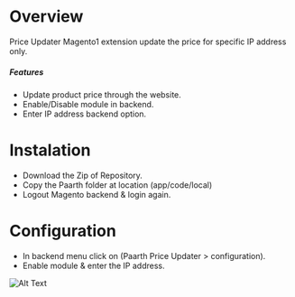 # Overview

Price Updater Magento1 extension update the price for specific IP address only. 

##### Features

* Update product price through the website.
* Enable/Disable module in  backend.
* Enter IP address backend option.


# Instalation

* Download the Zip of Repository.
* Copy the Paarth folder at location (app/code/local)
* Logout Magento backend & login again.


# Configuration

* In backend menu click on (Paarth Price Updater > configuration).
* Enable module & enter the IP address.

![Alt Text](https://github.com/PaarthKumar/Price_Updater/images/Price_Updater_Configuration.png) 

